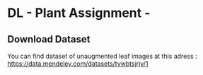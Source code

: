 # DL - Plant Assignment -

## Download Dataset

You can find dataset of unaugmented leaf images at this adress : https://data.mendeley.com/datasets/tywbtsjrjv/1
